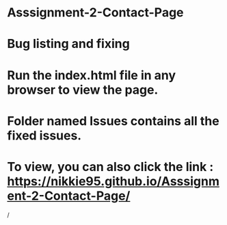 # Asssignment-2-Contact-Page
# Bug listing and fixing
# Run the index.html file in any browser to view the page.
# Folder named Issues contains all the fixed issues.
# To view, you can also click the link : https://nikkie95.github.io/Asssignment-2-Contact-Page/
/
